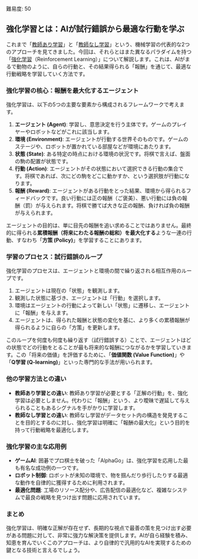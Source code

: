 難易度: 50

## 強化学習とは：AIが試行錯誤から最適な行動を学ぶ

これまで「<a href="04_用語解説/05_教師あり学習.md"><abbr title="正解ラベルが付いたデータを使ってモデルを学習させる機械学習手法">教師あり学習</abbr></a>」と「<a href="04_用語解説/06_教師なし学習.md"><abbr title="正解ラベルなしでデータの構造やパターンを発見する機械学習手法">教師なし学習</abbr></a>」という、機械学習の代表的な2つのアプローチを見てきました。今回は、それらとはまた異なるパラダイムを持つ「<a href="04_用語解説/07_強化学習.md"><abbr title="環境との相互作用を通じて最適な行動を学習する機械学習手法">強化学習</abbr></a>（Reinforcement Learning）」について解説します。これは、AIがまるで動物のように、自らの行動と、その結果得られる「報酬」を通じて、最適な行動戦略を学習していく方法です。

### 強化学習の核心：報酬を最大化するエージェント

強化学習は、以下の5つの主要な要素から構成されるフレームワークで考えます。

1.  **エージェント (Agent)**: 学習し、意思決定を行う主体です。ゲームのプレイヤーやロボットなどがこれに該当します。
2.  **環境 (Environment)**: エージェントが行動する世界そのものです。ゲームのステージや、ロボットが置かれている部屋などが環境にあたります。
3.  **状態 (State)**: ある特定の時点における環境の状況です。将棋で言えば、盤面の駒の配置が状態です。
4.  **行動 (Action)**: エージェントがその状態において選択できる行動の集合です。将棋であれば、次にどの駒をどこに動かすか、という選択肢が行動になります。
5.  **報酬 (Reward)**: エージェントがある行動をとった結果、環境から得られるフィードバックです。良い行動には正の報酬（ご褒美）、悪い行動には負の報酬（罰）が与えられます。将棋で勝てば大きな正の報酬、負ければ負の報酬が与えられます。

エージェントの目的は、単に目先の報酬を追い求めることではありません。最終的に得られる**累積報酬（将来にわたる報酬の総和）を最大化する**ような一連の行動、すなわち「**方策 (Policy)**」を学習することにあります。

### 学習のプロセス：試行錯誤のループ

強化学習のプロセスは、エージェントと環境の間で繰り返される相互作用のループです。

1.  エージェントは現在の「状態」を観測します。
2.  観測した状態に基づき、エージェントは「行動」を選択します。
3.  環境はエージェントの行動によって新しい「状態」に遷移し、エージェントに「報酬」を与えます。
4.  エージェントは、得られた報酬と状態の変化を基に、より多くの累積報酬が得られるように自らの「方策」を更新します。

このループを何度も何度も繰り返す（試行錯誤する）ことで、エージェントはどの状態でどの行動をとることが最も将来的な報酬につながるかを学習していきます。この「将来の価値」を評価するために、「**価値関数 (Value Function)**」や「**Q学習 (Q-learning)**」といった専門的な手法が用いられます。

### 他の学習方法との違い

-   **教師あり学習との違い**: 教師あり学習が必要とする「正解の行動」を、強化学習は必要としません。代わりに「報酬」という、より曖昧で遅延して与えられることもあるシグナルを手がかりに学習します。
-   **教師なし学習との違い**: 教師なし学習がデータセット内の構造を発見することを目的とするのに対し、強化学習は明確に「報酬の最大化」という目的を持って行動戦略を最適化します。

### 強化学習の主な応用例

-   **ゲームAI**: 囲碁でプロ棋士を破った「AlphaGo」は、強化学習を応用した最も有名な成功例の一つです。
-   **ロボット制御**: ロボットが未知の環境で、物を掴んだり歩行したりする最適な動作を自律的に獲得するために利用されます。
-   **最適化問題**: 工場のリソース配分や、広告配信の最適化など、複雑なシステムで最良の戦略を見つけ出す問題に応用されています。

### まとめ

強化学習は、明確な正解が存在せず、長期的な視点で最善の策を見つけ出す必要がある問題に対して、非常に強力な解決策を提供します。AIが自ら経験を積み、知恵を育んでいくこのアプローチは、より自律的で汎用的なAIを実現するための鍵となる技術と言えるでしょう。
